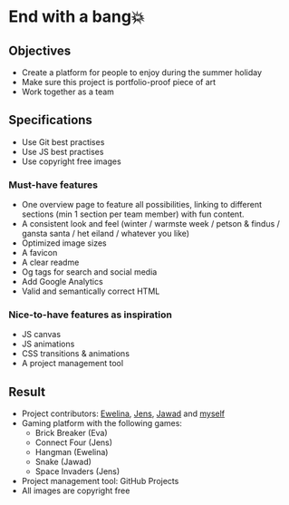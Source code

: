 # End with a bang💥
## Objectives
- Create a platform for people to enjoy during the summer holiday
- Make sure this project is portfolio-proof piece of art
- Work together as a team

## Specifications
- Use Git best practises
- Use JS best practises
- Use copyright free images

### Must-have features
- One overview page to feature all possibilities, linking to different sections (min 1 section per team member) with fun content.
- A consistent look and feel (winter / warmste week / petson & findus / gansta santa / het eiland / whatever you like)
- Optimized image sizes
- A favicon
- A clear readme
- Og tags for search and social media
- Add Google Analytics
- Valid and semantically correct HTML

### Nice-to-have features as inspiration
- JS canvas
- JS animations
- CSS transitions & animations
- A project management tool

## Result
- Project contributors: [Ewelina](https://github.com/EwelinaEwa), [Jens](https://github.com/JensRosseel), [Jawad](https://github.com/Jawad63) and [myself](https://github.com/EvaRoets)
- Gaming platform with the following games:
    * Brick Breaker (Eva)
    * Connect Four (Jens)
    * Hangman (Ewelina)
    * Snake (Jawad)
    * Space Invaders (Jens)
- Project management tool: GitHub Projects
- All images are copyright free